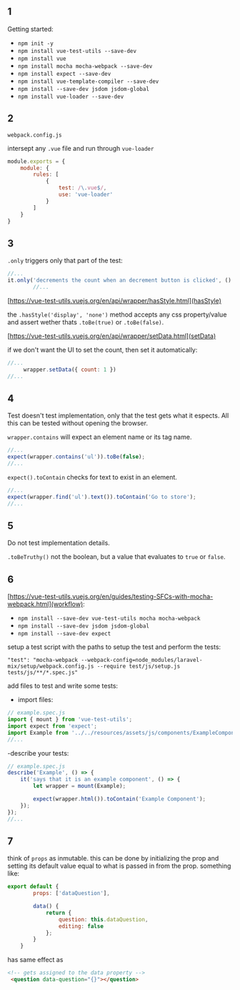 ## 1

Getting started:

- `npm init -y`
- `npm install vue-test-utils --save-dev`
- `npm install vue`
- `npm install mocha mocha-webpack --save-dev`
- `npm install expect --save-dev`
- `npm install vue-template-compiler --save-dev`
- `npm install --save-dev jsdom jsdom-global`
- `npm install vue-loader --save-dev`

## 2

`webpack.config.js`

intersept any `.vue` file and run through `vue-loader`

```javascript
module.exports = {
    module: {
        rules: [
            {
                test: /\.vue$/,
                use: 'vue-loader'
            }
        ]
    }
}
```

## 3

`.only` triggers only that part of the test:

```javascript
//...
it.only('decrements the count when an decrement button is clicked', () => {
        //...
```

[https://vue-test-utils.vuejs.org/en/api/wrapper/hasStyle.html](hasStyle)


the `.hasStyle('display', 'none')` method accepts any css property/value and assert wether thats `.toBe(true)` or `.toBe(false)`.

[https://vue-test-utils.vuejs.org/en/api/wrapper/setData.html](setData)

if we don't want the UI to set the count, then set it automatically:

```javascript
//...
     wrapper.setData({ count: 1 })
//...
```

## 4

Test doesn't test implementation, only that the test gets what it espects.  All this can be tested without opening the browser.

`wrapper.contains` will expect an element name or its tag name.

```javascript
//...
expect(wrapper.contains('ul')).toBe(false);
//...
```

`expect().toContain` checks for text to exist in an element.

```javascript
//...
expect(wrapper.find('ul').text()).toContain('Go to store');
//...
```

## 5

Do not test implementation details.

`.toBeTruthy()` not the boolean, but a value that evaluates to `true` or `false`.

## 6

[https://vue-test-utils.vuejs.org/en/guides/testing-SFCs-with-mocha-webpack.html](workflow):

- `npm install --save-dev vue-test-utils mocha mocha-webpack`
- `npm install --save-dev jsdom jsdom-global`
- `npm install --save-dev expect`

setup a test script with the paths to setup the test and perform the tests:

`"test": "mocha-webpack --webpack-config=node_modules/laravel-mix/setup/webpack.config.js --require test/js/setup.js tests/js/**/*.spec.js"`

add files to test and write some tests:

- import files:

```javascript
// example.spec.js
import { mount } from 'vue-test-utils';
import expect from 'expect';
import Example from '../../resources/assets/js/components/ExampleComponent.vue';
//...
```

-describe your tests:

```javascript
// example.spec.js
describe('Example', () => {
    it('says that it is an example component', () => {
        let wrapper = mount(Example);

        expect(wrapper.html()).toContain('Example Component');
    });
});
//...
```

## 7

think of `props` as inmutable. this can be done by initializing the prop and setting its default value equal to what is passed in from the prop. something like:

```javascript
export default {
        props: ['dataQuestion'],

        data() {
            return {
                question: this.dataQuestion,
                editing: false
            };
        }
    }
```

has same effect as

```html
<!-- gets assigned to the data property -->
 <question data-question="{}"></question>
```